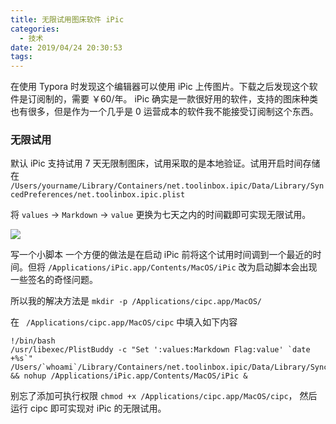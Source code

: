 ```yaml
---
title: 无限试用图床软件 iPic
categories:
  - 技术
date: 2019/04/24 20:30:53
tags:
---
```


在使用 Typora 时发现这个编辑器可以使用 iPic 上传图片。下载之后发现这个软件是订阅制的，需要 ￥60/年。
iPic 确实是一款很好用的软件，支持的图床种类也有很多，但是作为一个几乎是 0 运营成本的软件我不能接受订阅制这个东西。

### 无限试用

默认 iPic 支持试用 7 天无限制图床，试用采取的是本地验证。试用开启时间存储在
`/Users/yourname/Library/Containers/net.toolinbox.ipic/Data/Library/SyncedPreferences/net.toolinbox.ipic.plist`

将 `values` -\> `Markdown` -\> `value` 更换为七天之内的时间戳即可实现无限试用。

![](http://pics.naaln.com/blog/2019-04-24-021137.jpg-basicBlog)

写一个小脚本
一个方便的做法是在启动 iPic 前将这个试用时间调到一个最近的时间。但将 `/Applications/iPic.app/Contents/MacOS/iPic` 改为启动脚本会出现一些签名的奇怪问题。

所以我的解决方法是 `mkdir -p /Applications/cipc.app/MacOS/`

在 ` /Applications/cipc.app/MacOS/cipc` 中填入如下内容

```
!/bin/bash
/usr/libexec/PlistBuddy -c "Set ':values:Markdown Flag:value' `date +%s`" /Users/`whoami`/Library/Containers/net.toolinbox.ipic/Data/Library/SyncedPreferences/net.toolinbox.ipic.plist && nohup /Applications/iPic.app/Contents/MacOS/iPic &
```

别忘了添加可执行权限 `chmod +x /Applications/cipc.app/MacOS/cipc`，
然后运行 cipc 即可实现对 iPic 的无限试用。

